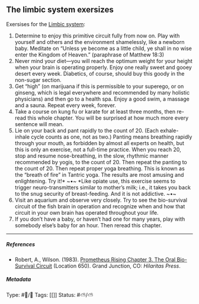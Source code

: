 ## The limbic system exersizes

Exersises for the [Limbic system](Limbic%20system.md):

1. Determine to enjoy this primitive circuit fully from now on. Play with yourself and others and the environment shamelessly, like a newborn baby. Meditate on “Unless ye become as a little child, ye shall in no wise enter the Kingdom of Heaven.” (paraphrase of Matthew 18:3) 
1. Never mind your diet—you will reach the optimum weight for your height when your brain is operating properly. Enjoy one really sweet and gooey desert every week. Diabetics, of course, should buy this goody in the non-sugar section. 
1. Get “high” (on marijuana if this is permissible to your superego, or on ginseng, which is legal everywhere and recommended by many holistic physicians) and then go to a health spa. Enjoy a good swim, a massage and a sauna. Repeat every week, forever. 
1. Take a course on kung fu or karate for at least three months, then re-read this whole chapter. You will be surprised at how much more every sentence will mean. 
1. Lie on your back and pant rapidly to the count of 20. (Each exhale-inhale cycle counts as one, not as two.) Panting means breathing rapidly through your mouth, as forbidden by almost all experts on health, but this is only an exercise, not a full-time practice. When you reach 20, stop and resume nose-breathing, in the slow, rhythmic manner recommended by yogis, to the count of 20. Then repeat the panting to the count of 20. Then repeat proper yoga breathing. This is known as the “breath of fire” in Tantric yoga. The results are most amusing and enlightening. Try it!\* ~•~ \*Like opiate use, this exercise seems to trigger neuro-transmitters similar to mother’s milk; i.e., it takes you back to the snug security of breast-feeding. And it is not addictive. ~•~ 
1. Visit an aquarium and observe very closely. Try to see the bio-survival circuit of the fish brain in operation and recognize when and how that circuit in your own brain has operated throughout your life. 
1. If you don’t have a baby, or haven’t had one for many years, play with somebody else’s baby for an hour. Then reread this chapter.

---

##### References

* Robert, A., Wilson. (1983). [Prometheus Rising Chapter 3. The Oral Bio-Survival Circuit](Prometheus%20Rising%20Chapter%203.%20The%20Oral%20Bio-Survival%20Circuit.md) (Location 650). Grand Junction, CO: *Hilaritas Press*.

##### Metadata

Type: #🔵/🔵 
Tags: \[\[\]\]
Status: #⛅️/⛅️ 
